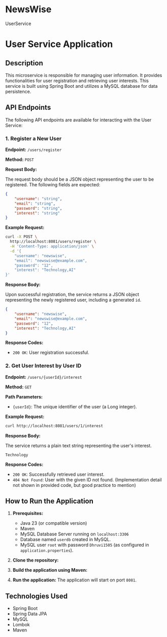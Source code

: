 # NewsWise



UserService 
# User Service Application

## Description

This microservice is responsible for managing user information. It provides functionalities for user registration and retrieving user interests. This service is built using Spring Boot and utilizes a MySQL database for data persistence.

## API Endpoints

The following API endpoints are available for interacting with the User Service:




### 1. Register a New User

**Endpoint:** `/users/register`

**Method:** `POST`

**Request Body:**

The request body should be a JSON object representing the user to be registered. The following fields are expected:

```json
{
    "username": "string",
    "email": "string",
    "password": "string",
    "interest": "string"
}
```

**Example Request:**

```bash
curl -X POST \
  http://localhost:8081/users/register \
  -H 'Content-Type: application/json' \
  -d '{
    "username": "newswise",
    "email": "newswise@example.com",
    "password": "12",
    "interest": "Technology,AI"
}'
```

**Response Body:**

Upon successful registration, the service returns a JSON object representing the newly registered user, including a generated `id`.

```json
{
    "username": "newswise",
    "email": "newswise@example.com",
    "password": "12",
    "interest": "Technology,AI"
}
```

**Response Codes:**

* `200 OK`: User registration successful.

### 2. Get User Interest by User ID

**Endpoint:** `/users/{userId}/interest`

**Method:** `GET`

**Path Parameters:**

* `{userId}`:  The unique identifier of the user (a Long integer).

**Example Request:**

```bash
curl http://localhost:8081/users/1/interest
```

**Response Body:**

The service returns a plain text string representing the user's interest.

```
Technology
```

**Response Codes:**

* `200 OK`: Successfully retrieved user interest.
* `404 Not Found`: User with the given ID not found. (Implementation detail not shown in provided code, but good practice to mention)

## How to Run the Application

1. **Prerequisites:**
    * Java 23 (or compatible version)
    * Maven
    * MySQL Database Server running on `localhost:3306`
    * Database named `userdb` created in MySQL.
    * MySQL user `root` with password `Dhruvi1505` (as configured in `application.properties`).

2. **Clone the repository:**
  

3. **Build the application using Maven:**

4. **Run the application:**
   The application will start on port `8081`.

## Technologies Used

* Spring Boot
* Spring Data JPA
* MySQL
* Lombok
* Maven




